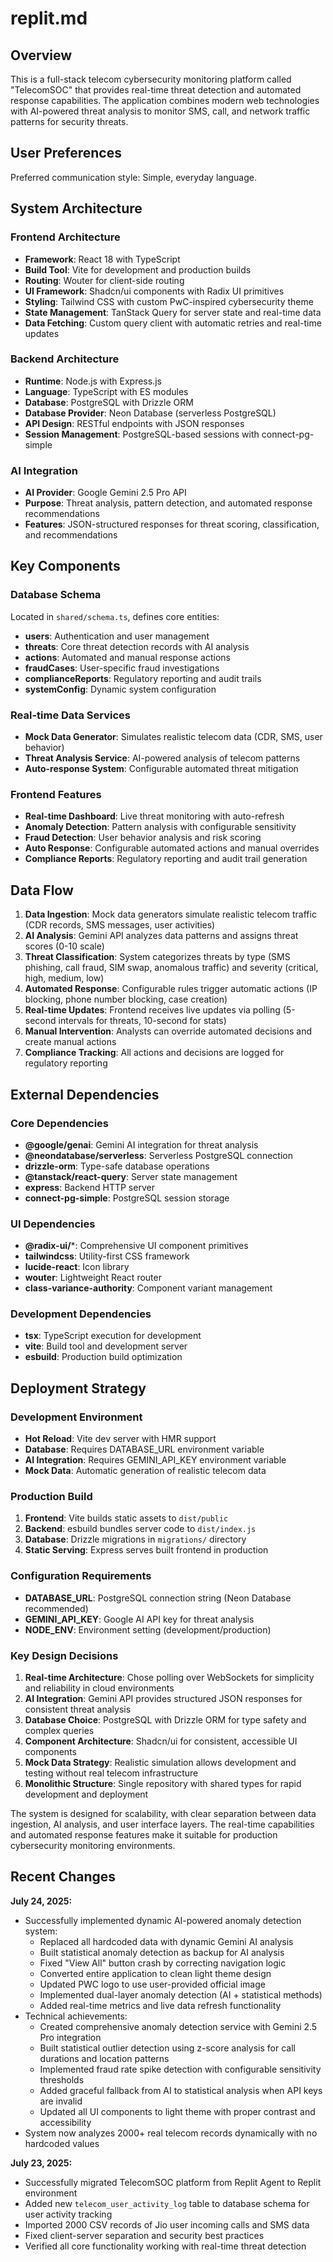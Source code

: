 # replit.md

## Overview

This is a full-stack telecom cybersecurity monitoring platform called "TelecomSOC" that provides real-time threat detection and automated response capabilities. The application combines modern web technologies with AI-powered threat analysis to monitor SMS, call, and network traffic patterns for security threats.

## User Preferences

Preferred communication style: Simple, everyday language.

## System Architecture

### Frontend Architecture
- **Framework**: React 18 with TypeScript
- **Build Tool**: Vite for development and production builds
- **Routing**: Wouter for client-side routing
- **UI Framework**: Shadcn/ui components with Radix UI primitives
- **Styling**: Tailwind CSS with custom PwC-inspired cybersecurity theme
- **State Management**: TanStack Query for server state and real-time data
- **Data Fetching**: Custom query client with automatic retries and real-time updates

### Backend Architecture
- **Runtime**: Node.js with Express.js
- **Language**: TypeScript with ES modules
- **Database**: PostgreSQL with Drizzle ORM
- **Database Provider**: Neon Database (serverless PostgreSQL)
- **API Design**: RESTful endpoints with JSON responses
- **Session Management**: PostgreSQL-based sessions with connect-pg-simple

### AI Integration
- **AI Provider**: Google Gemini 2.5 Pro API
- **Purpose**: Threat analysis, pattern detection, and automated response recommendations
- **Features**: JSON-structured responses for threat scoring, classification, and recommendations

## Key Components

### Database Schema
Located in `shared/schema.ts`, defines core entities:
- **users**: Authentication and user management
- **threats**: Core threat detection records with AI analysis
- **actions**: Automated and manual response actions
- **fraudCases**: User-specific fraud investigations
- **complianceReports**: Regulatory reporting and audit trails
- **systemConfig**: Dynamic system configuration

### Real-time Data Services
- **Mock Data Generator**: Simulates realistic telecom data (CDR, SMS, user behavior)
- **Threat Analysis Service**: AI-powered analysis of telecom patterns
- **Auto-response System**: Configurable automated threat mitigation

### Frontend Features
- **Real-time Dashboard**: Live threat monitoring with auto-refresh
- **Anomaly Detection**: Pattern analysis with configurable sensitivity
- **Fraud Detection**: User behavior analysis and risk scoring
- **Auto Response**: Configurable automated actions and manual overrides
- **Compliance Reports**: Regulatory reporting and audit trail generation

## Data Flow

1. **Data Ingestion**: Mock data generators simulate realistic telecom traffic (CDR records, SMS messages, user activities)
2. **AI Analysis**: Gemini API analyzes data patterns and assigns threat scores (0-10 scale)
3. **Threat Classification**: System categorizes threats by type (SMS phishing, call fraud, SIM swap, anomalous traffic) and severity (critical, high, medium, low)
4. **Automated Response**: Configurable rules trigger automatic actions (IP blocking, phone number blocking, case creation)
5. **Real-time Updates**: Frontend receives live updates via polling (5-second intervals for threats, 10-second for stats)
6. **Manual Intervention**: Analysts can override automated decisions and create manual actions
7. **Compliance Tracking**: All actions and decisions are logged for regulatory reporting

## External Dependencies

### Core Dependencies
- **@google/genai**: Gemini AI integration for threat analysis
- **@neondatabase/serverless**: Serverless PostgreSQL connection
- **drizzle-orm**: Type-safe database operations
- **@tanstack/react-query**: Server state management
- **express**: Backend HTTP server
- **connect-pg-simple**: PostgreSQL session storage

### UI Dependencies
- **@radix-ui/***: Comprehensive UI component primitives
- **tailwindcss**: Utility-first CSS framework
- **lucide-react**: Icon library
- **wouter**: Lightweight React router
- **class-variance-authority**: Component variant management

### Development Dependencies
- **tsx**: TypeScript execution for development
- **vite**: Build tool and development server
- **esbuild**: Production build optimization

## Deployment Strategy

### Development Environment
- **Hot Reload**: Vite dev server with HMR support
- **Database**: Requires DATABASE_URL environment variable
- **AI Integration**: Requires GEMINI_API_KEY environment variable
- **Mock Data**: Automatic generation of realistic telecom data

### Production Build
1. **Frontend**: Vite builds static assets to `dist/public`
2. **Backend**: esbuild bundles server code to `dist/index.js`
3. **Database**: Drizzle migrations in `migrations/` directory
4. **Static Serving**: Express serves built frontend in production

### Configuration Requirements
- **DATABASE_URL**: PostgreSQL connection string (Neon Database recommended)
- **GEMINI_API_KEY**: Google AI API key for threat analysis
- **NODE_ENV**: Environment setting (development/production)

### Key Design Decisions

1. **Real-time Architecture**: Chose polling over WebSockets for simplicity and reliability in cloud environments
2. **AI Integration**: Gemini API provides structured JSON responses for consistent threat analysis
3. **Database Choice**: PostgreSQL with Drizzle ORM for type safety and complex queries
4. **Component Architecture**: Shadcn/ui for consistent, accessible UI components
5. **Mock Data Strategy**: Realistic simulation allows development and testing without real telecom infrastructure
6. **Monolithic Structure**: Single repository with shared types for rapid development and deployment

The system is designed for scalability, with clear separation between data ingestion, AI analysis, and user interface layers. The real-time capabilities and automated response features make it suitable for production cybersecurity monitoring environments.

## Recent Changes

**July 24, 2025:**
- Successfully implemented dynamic AI-powered anomaly detection system:
  - Replaced all hardcoded data with dynamic Gemini AI analysis
  - Built statistical anomaly detection as backup for AI analysis
  - Fixed "View All" button crash by correcting navigation logic
  - Converted entire application to clean light theme design
  - Updated PWC logo to use user-provided official image
  - Implemented dual-layer anomaly detection (AI + statistical methods)
  - Added real-time metrics and live data refresh functionality
- Technical achievements:
  - Created comprehensive anomaly detection service with Gemini 2.5 Pro integration
  - Built statistical outlier detection using z-score analysis for call durations and location patterns
  - Implemented fraud rate spike detection with configurable sensitivity thresholds
  - Added graceful fallback from AI to statistical analysis when API keys are invalid
  - Updated all UI components to light theme with proper contrast and accessibility
- System now analyzes 2000+ real telecom records dynamically with no hardcoded values

**July 23, 2025:**
- Successfully migrated TelecomSOC platform from Replit Agent to Replit environment
- Added new `telecom_user_activity_log` table to database schema for user activity tracking
- Imported 2000 CSV records of Jio user incoming calls and SMS data
- Fixed client-server separation and security best practices
- Verified all core functionality working with real-time threat detection